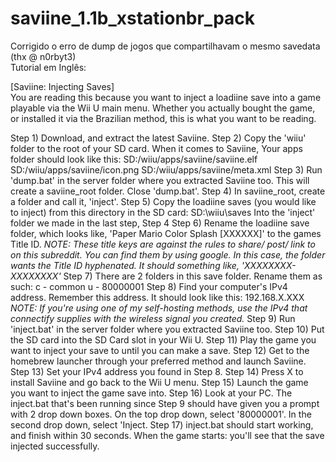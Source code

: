 # saviine_1.1b_xstationbr_pack
Corrigido o erro de dump de jogos que compartilhavam o mesmo savedata (thx @ n0rbyt3)     
Tutorial em Inglês:

[Saviine: Injecting Saves]  
 You are reading this because you want to inject a loadiine save into a game playable via the Wii U main menu. Whether you actually bought the game, or installed it via the Brazilian method, this is what you want to be reading. 

Step 1) Download, and extract the latest Saviine. 
Step 2) Copy the 'wiiu' folder to the root of your SD card. 
When it comes to Saviine, Your apps folder should look like this: SD:/wiiu/apps/saviine/saviine.elf SD:/wiiu/apps/saviine/icon.png SD:/wiiu/apps/saviine/meta.xml 
Step 3) Run 'dump.bat' in the server folder where you extracted Saviine too. This will create a saviine_root folder. Close 'dump.bat'. Step 4) In saviine_root, create a folder and call it, 'inject'. 
Step 5) Copy the loadiine saves (you would like to inject) from this directory in the SD card: SD:\wiiu\saves Into the 'inject' folder we made in the last step, Step 4 
Step 6) Rename the loadiine save folder, which looks like, 'Paper Mario Color Splash [XXXXXX]' to the games Title ID. 
*NOTE: These title keys are against the rules to share/ post/ link to on this subreddit. You can find them by using google. In this case, the folder wants the Title ID hyphenated. It should something like, 'XXXXXXXX-XXXXXXXX'*
Step 7) There are 2 folders in this save folder. Rename them as such: c - common u - 80000001 
Step 8) Find your computer's IPv4 address. Remember this address. It should look like this: 192.168.X.XXX 
*NOTE: If you're using one of my self-hosting methods, use the IPv4 that connectify supplies with the wireless signal you created.* 
Step 9) Run 'inject.bat' in the server folder where you extracted Saviine too. 
Step 10) Put the SD card into the SD Card slot in your Wii U. 
Step 11) Play the game you want to inject your save to until you can make a save. 
Step 12) Get to the homebrew launcher through your preferred method and launch Saviine. 
Step 13) Set your IPv4 address you found in Step 8. 
Step 14) Press X to install Saviine and go back to the Wii U menu. 
Step 15) Launch the game you want to inject the game save into. 
Step 16) Look at your PC. The inject.bat that's been running since Step 9 should have given you a prompt with 2 drop down boxes. On the top drop down, select '80000001'. In the second drop down, select 'Inject. 
Step 17) inject.bat should start working, and finish within 30 seconds. When the game starts: you'll see that the save injected successfully.  
